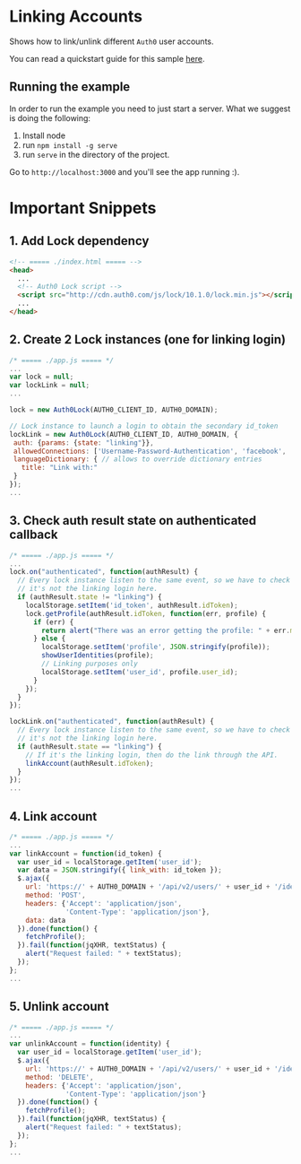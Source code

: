 # Linking Accounts

Shows how to link/unlink different `Auth0` user accounts.

You can read a quickstart guide for this sample [here](https://auth0.com/docs/quickstart/spa/jquery/05-linking-accounts).

## Running the example

In order to run the example you need to just start a server. What we suggest is doing the following:

1. Install node
2. run `npm install -g serve`
3. run `serve` in the directory of the project.

Go to `http://localhost:3000` and you'll see the app running :).

# Important Snippets

## 1. Add Lock dependency

```html
<!-- ===== ./index.html ===== -->
<head>
  ...
  <!-- Auth0 Lock script -->
  <script src="http://cdn.auth0.com/js/lock/10.1.0/lock.min.js"></script>
  ...
</head>
```

## 2. Create 2 Lock instances (one for linking login)

```javascript
/* ===== ./app.js ===== */
...
var lock = null;
var lockLink = null;
...

lock = new Auth0Lock(AUTH0_CLIENT_ID, AUTH0_DOMAIN);

// Lock instance to launch a login to obtain the secondary id_token
lockLink = new Auth0Lock(AUTH0_CLIENT_ID, AUTH0_DOMAIN, {
 auth: {params: {state: "linking"}},
 allowedConnections: ['Username-Password-Authentication', 'facebook', 'google-oauth2'],
 languageDictionary: { // allows to override dictionary entries
   title: "Link with:"
 }
});
...
```

## 3. Check auth result state on authenticated callback

```javascript
/* ===== ./app.js ===== */
...
lock.on("authenticated", function(authResult) {
  // Every lock instance listen to the same event, so we have to check if
  // it's not the linking login here.
  if (authResult.state != "linking") {
    localStorage.setItem('id_token', authResult.idToken);
    lock.getProfile(authResult.idToken, function(err, profile) {
      if (err) {
        return alert("There was an error getting the profile: " + err.message);
      } else {
        localStorage.setItem('profile', JSON.stringify(profile));
        showUserIdentities(profile);
        // Linking purposes only
        localStorage.setItem('user_id', profile.user_id);
      }
    });
  }
});

lockLink.on("authenticated", function(authResult) {
  // Every lock instance listen to the same event, so we have to check if
  // it's not the linking login here.
  if (authResult.state == "linking") {
    // If it's the linking login, then do the link through the API.
    linkAccount(authResult.idToken);
  }
});
...
```

## 4. Link account

```javascript
/* ===== ./app.js ===== */
...
var linkAccount = function(id_token) {
  var user_id = localStorage.getItem('user_id');
  var data = JSON.stringify({ link_with: id_token });
  $.ajax({
    url: 'https://' + AUTH0_DOMAIN + '/api/v2/users/' + user_id + '/identities',
    method: 'POST',
    headers: {'Accept': 'application/json',
              'Content-Type': 'application/json'},
    data: data
  }).done(function() {
    fetchProfile();
  }).fail(function(jqXHR, textStatus) {
    alert("Request failed: " + textStatus);
  });
};
...
```

## 5. Unlink account

```javascript
/* ===== ./app.js ===== */
...
var unlinkAccount = function(identity) {
  var user_id = localStorage.getItem('user_id');
  $.ajax({
    url: 'https://' + AUTH0_DOMAIN + '/api/v2/users/' + user_id + '/identities/' + identity.provider + '/' + identity.user_id,
    method: 'DELETE',
    headers: {'Accept': 'application/json',
              'Content-Type': 'application/json'}
  }).done(function() {
    fetchProfile();
  }).fail(function(jqXHR, textStatus) {
    alert("Request failed: " + textStatus);
  });
};
...
```
